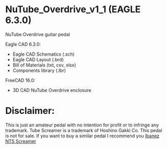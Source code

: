 # NuTube_Overdrive_v1_1 (EAGLE 6.3.0)
NuTube Overdrive guitar pedal

Eagle CAD 6.3.0:
- Eagle CAD Schematics (.sch)
- Eagle CAD Layout (.brd)
- Bill of Materials (txt, csv, xlsx)
- Components library (.lbr)

FreeCAD 16.0:
 - 3D CAD NuTube Overdrive enclosure

# Disclaimer:
This is just an amateur pedal with no intention for profit or to infringe any trademark.
Tube Screamer is a trademark of Hoshino Gakki Co.
This pedal is not for sale. If you want to buy a similar pedal I recommend you <a href="http://www.ibanez.com/products/u_effect_page18.php?year=2018&amp;area_id=&amp;cat_id=6&amp;series_id=153&amp;effect_id=39">Ibanez NTS Screamer<a>
